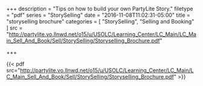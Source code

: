 +++
description = "Tips on how to build your own PartyLite Story."
filetype = "pdf"
series = "StorySelling"
date = "2016-11-08T11:02:31-05:00"
title = "storyselling brochure"
categories = [
  "StorySelling",
  "Selling and Booking"
]
src = "http://partylite.vo.llnwd.net/o15/u/USOLC/Learning_Center/LC_Main/LC_Main_Sell_And_Book/Sell/StorySelling/Storyselling_Brochure.pdf"

+++

{{< pdf src="http://partylite.vo.llnwd.net/o15/u/USOLC/Learning_Center/LC_Main/LC_Main_Sell_And_Book/Sell/StorySelling/Storyselling_Brochure.pdf" >}}
